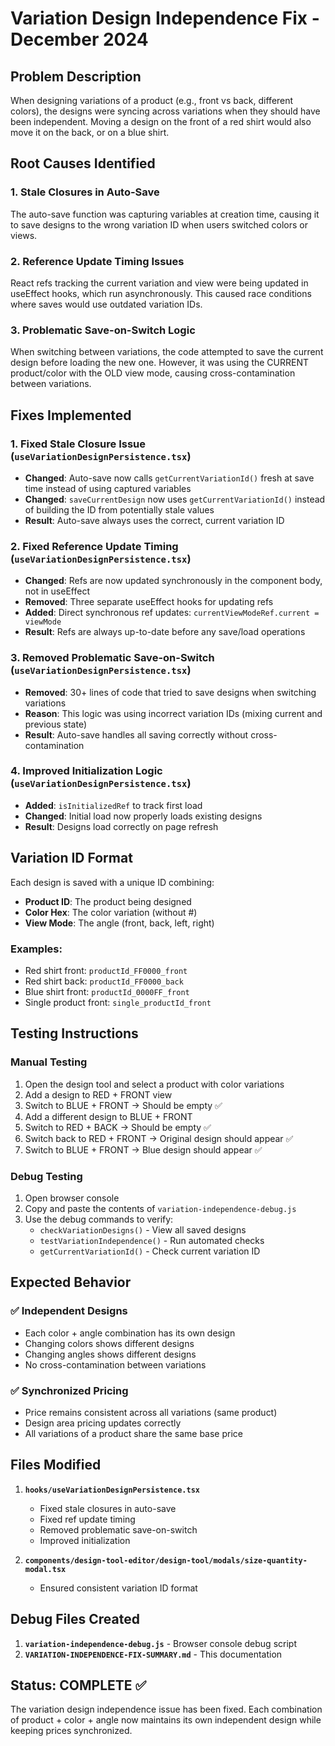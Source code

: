 # Variation Design Independence Fix - December 2024

## Problem Description
When designing variations of a product (e.g., front vs back, different colors), the designs were syncing across variations when they should have been independent. Moving a design on the front of a red shirt would also move it on the back, or on a blue shirt.

## Root Causes Identified

### 1. **Stale Closures in Auto-Save**
The auto-save function was capturing variables at creation time, causing it to save designs to the wrong variation ID when users switched colors or views.

### 2. **Reference Update Timing Issues**  
React refs tracking the current variation and view were being updated in useEffect hooks, which run asynchronously. This caused race conditions where saves would use outdated variation IDs.

### 3. **Problematic Save-on-Switch Logic**
When switching between variations, the code attempted to save the current design before loading the new one. However, it was using the CURRENT product/color with the OLD view mode, causing cross-contamination between variations.

## Fixes Implemented

### 1. Fixed Stale Closure Issue (`useVariationDesignPersistence.tsx`)
- **Changed**: Auto-save now calls `getCurrentVariationId()` fresh at save time instead of using captured variables
- **Changed**: `saveCurrentDesign` now uses `getCurrentVariationId()` instead of building the ID from potentially stale values
- **Result**: Auto-save always uses the correct, current variation ID

### 2. Fixed Reference Update Timing (`useVariationDesignPersistence.tsx`)
- **Changed**: Refs are now updated synchronously in the component body, not in useEffect
- **Removed**: Three separate useEffect hooks for updating refs
- **Added**: Direct synchronous ref updates: `currentViewModeRef.current = viewMode`
- **Result**: Refs are always up-to-date before any save/load operations

### 3. Removed Problematic Save-on-Switch (`useVariationDesignPersistence.tsx`)
- **Removed**: 30+ lines of code that tried to save designs when switching variations
- **Reason**: This logic was using incorrect variation IDs (mixing current and previous state)
- **Result**: Auto-save handles all saving correctly without cross-contamination

### 4. Improved Initialization Logic (`useVariationDesignPersistence.tsx`)
- **Added**: `isInitializedRef` to track first load
- **Changed**: Initial load now properly loads existing designs
- **Result**: Designs load correctly on page refresh

## Variation ID Format

Each design is saved with a unique ID combining:
- **Product ID**: The product being designed
- **Color Hex**: The color variation (without #)
- **View Mode**: The angle (front, back, left, right)

### Examples:
- Red shirt front: `productId_FF0000_front`
- Red shirt back: `productId_FF0000_back`
- Blue shirt front: `productId_0000FF_front`
- Single product front: `single_productId_front`

## Testing Instructions

### Manual Testing
1. Open the design tool and select a product with color variations
2. Add a design to RED + FRONT view
3. Switch to BLUE + FRONT → Should be empty ✅
4. Add a different design to BLUE + FRONT
5. Switch to RED + BACK → Should be empty ✅
6. Switch back to RED + FRONT → Original design should appear ✅
7. Switch to BLUE + FRONT → Blue design should appear ✅

### Debug Testing
1. Open browser console
2. Copy and paste the contents of `variation-independence-debug.js`
3. Use the debug commands to verify:
   - `checkVariationDesigns()` - View all saved designs
   - `testVariationIndependence()` - Run automated checks
   - `getCurrentVariationId()` - Check current variation ID

## Expected Behavior

### ✅ Independent Designs
- Each color + angle combination has its own design
- Changing colors shows different designs
- Changing angles shows different designs
- No cross-contamination between variations

### ✅ Synchronized Pricing
- Price remains consistent across all variations (same product)
- Design area pricing updates correctly
- All variations of a product share the same base price

## Files Modified

1. **`hooks/useVariationDesignPersistence.tsx`**
   - Fixed stale closures in auto-save
   - Fixed ref update timing
   - Removed problematic save-on-switch
   - Improved initialization

2. **`components/design-tool-editor/design-tool/modals/size-quantity-modal.tsx`**
   - Ensured consistent variation ID format

## Debug Files Created

1. **`variation-independence-debug.js`** - Browser console debug script
2. **`VARIATION-INDEPENDENCE-FIX-SUMMARY.md`** - This documentation

## Status: COMPLETE ✅

The variation design independence issue has been fixed. Each combination of product + color + angle now maintains its own independent design while keeping prices synchronized.